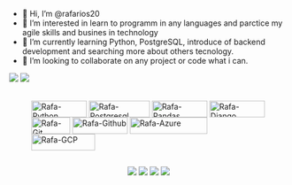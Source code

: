 - 👋 Hi, I’m @rafarios20
- 👀 I’m interested in learn to programm in any languages and parctice my agile skills and busines in technology
- 🌱 I’m currently learning Python, PostgreSQL, introduce of backend development and searching more about others tecnology.
- 💞️ I’m looking to collaborate on any project or code what i can.

<div>
  <a href="https://github.com/rafarios20"></a>
  <img heidht="180em" src="https://github-readme-stats.vercel.app/api?username=rafarios20&show_icons=true)(https://github.com/rafarios20/github-readme-stats">
  <img heidht="180em" src="https://github-readme-stats.vercel.app/api/top-langs/?username=rafarios20&show_icons=true)(https://github.com/rafarios20/github-readme-stats">
</div>
<div style="displa inline: block"><br>
  <figure>
    <img align="center" alt="Rafa-Python" title="Python" height="30" width="100" src="https://img.shields.io/badge/Python-3776AB?style=for-the-badge&logo=python&logoColor=white"/>
    <img align="center" alt="Rafa-Postgresql" title="PostgreSQL" height="30" width="110" src="https://img.shields.io/badge/PostgreSQL-316192?style=for-the-badge&logo=postgresql&logoColor=white" />
    <img align="center" alt="Rafa-Pandas" title="Pandas" height="30" width="100" src="https://img.shields.io/badge/Pandas-2C2D72?style=for-the-badge&logo=pandas&logoColor=white" />
    <img align="center" alt="Rafa-Django" title="Django" height="30" width="100" src="https://img.shields.io/badge/Django-092E20?style=for-the-badge&logo=django&logoColor=white" />
    <img align="center" alt="Rafa-Git" title="Git" height="30" width="70" src="https://img.shields.io/badge/Git-F05032?style=for-the-badge&logo=git&logoColor=white" />
    <img align="center" alt="Rafa-Github" title="Github" height="30" width="100" src="https://img.shields.io/badge/GitHub-100000?style=for-the-badge&logo=github&logoColor=white" />
    <img align="center" alt="Rafa-Azure" title="Azure" height="30" width="140" src="https://img.shields.io/badge/microsoft%20azure-0089D6?style=for-the-badge&logo=microsoft-azure&logoColor=white" />
    <img align="center" alt="Rafa-GCP" title="Google Cloud Plataform" height="30" width="115" src="https://img.shields.io/badge/Google_Cloud-4285F4?style=for-the-badge&logo=google-cloud&logoColor=white" />
  </figure>
</div>

##

<div>
<p style="text-align:center;">
<a href="mailto:rafaelsrios12@gmail.com"><img text-align:"center" heidht="180em" src="https://img.shields.io/badge/Gmail-D14836?style=for-the-badge&logo=gmail&logoColor=white" target="_blank"></a>
<a href="https://www.instagram.com/rafarios20" target="_blank"><img heidht="180em" src="https://img.shields.io/badge/Instagram-E4405F?style=for-the-badge&logo=instagram&logoColor=white" target="_blank"></a>
<a href="https://www.linkedin.com/in/rafaelrios20" target="_blank"><img heidht="180em" src="https://img.shields.io/badge/LinkedIn-0077B5?style=for-the-badge&logo=linkedin&logoColor=white" target="_blank"></a>
<a href="https://open.spotify.com/user/22lp3ddoecr5i34sh4qud7jmi?si=d0742439329741a6" target="_blank"><img heidht="180em" src="https://img.shields.io/badge/Spotify-1ED760?&style=for-the-badge&logo=spotify&logoColor=white" target="_blank"></a></p>
</div>
